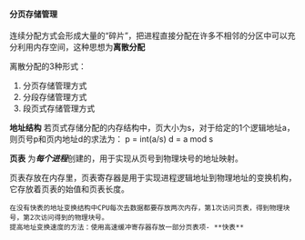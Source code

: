 #### 分页存储管理
连续分配方式会形成大量的“碎片”，把进程直接分配在许多不相邻的分区中可以充分利用内存空间，这种思想为**离散分配**

离散分配的3种形式：
1. 分页存储管理方式
2. 分段存储管理方式
3. 段页式存储管理方式

**地址结构**
若页式存储分配的内存结构中，页大小为s，对于给定的1个逻辑地址a，则页号p和页内地址d的求法为：
p = int(a/s)
d = a mod s

**页表**
为***每个进程***创建的，用于实现从页号到物理块号的地址映射。

页表存放在内存里，页表寄存器是用于实现进程逻辑地址到物理地址的变换机构，它存放着页表的始值和页表长度。

    在没有快表的地址变换结构中CPU每次去数据都要存放两次内存，第1次访问页表，得到物理块号，第2次访问得到的物理块号。
    提高地址变换速度的方法：使用高速缓冲寄存器存放一部分页表项- **快表**



